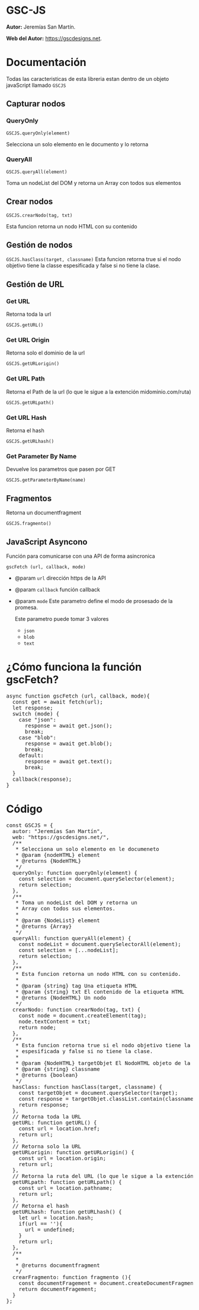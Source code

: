 # GSC-JS
<b>Autor:</b> Jeremías San Martín.

<b>Web del Autor:</b> https://gscdesigns.net.

# Documentación
Todas las caracteristicas de esta libreria estan dentro de un objeto javaScript llamado <code>GSCJS</code>

## Capturar nodos
### QueryOnly
`GSCJS.queryOnly(element)`

Selecciona un solo elemento en le documento y lo retorna

### QueryAll
`GSCJS.queryAll(element)`

Toma un nodeList del DOM y retorna un Array con todos sus elementos

## Crear nodos
`GSCJS.crearNodo(tag, txt)`

Esta funcion retorna un nodo HTML con su contenido

## Gestión de nodos
`GSCJS.hasClass(target, classname)`
Esta funcion retorna true si el nodo objetivo tiene la classe espesificada y false si no tiene la clase.

## Gestión de URL
### Get URL
Retorna toda la url

`GSCJS.getURL()`
### Get URL Origin
Retorna solo el dominio de la url

`GSCJS.getURLorigin()`

### Get URL Path
Retorna el Path de la url (lo que le sigue a la extención midominio.com/ruta)

`GSCJS.getURLpath()`

### Get URL Hash
Retorna el hash

`GSCJS.getURLhash()`

### Get Parameter  By Name
Devuelve los parametros que pasen por GET

`GSCJS.getParameterByName(name)`

## Fragmentos
Retorna un documentfragment

`GSCJS.fragmento()`

## JavaScript Asyncono
Función para comunicarse con una API de forma asincronica

`gscFetch (url, callback, mode)`


* @param `url` dirección https de la API
* @param `callback` función callback
* @param `mode` Este parametro define el modo de prosesado de la promesa. 

  Este parametro puede tomar 3 valores
  * `json`
  * `blob`
  * `text`


# ¿Cómo funciona la función gscFetch?
<pre>
async function gscFetch (url, callback, mode){
  const get = await fetch(url);
  let response;
  switch (mode) {
    case "json":
      response = await get.json();
      break;
    case "blob":
      response = await get.blob();
      break;
    default:
      response = await get.text();
      break;
  }
  callback(response);
}
</pre>


# Código
<pre>
const GSCJS = {
  autor: "Jeremías San Martín",
  web: "https://gscdesigns.net/",
  /**
   * Selecciona un solo elemento en le documeneto
   * @param {nodeHTML} element
   * @returns {NodeHTML}
   */
  queryOnly: function queryOnly(element) {
    const selection = document.querySelector(element);
    return selection;
  },
  /**
   * Toma un nodeList del DOM y retorna un
   * Array con todos sus elementos.
   * 
   * @param {NodeList} element
   * @returns {Array}
   */
  queryAll: function queryAll(element) {
    const nodeList = document.querySelectorAll(element);
    const selection = [...nodeList];
    return selection;
  },
  /**
   * Esta funcion retorna un nodo HTML con su contenido.
   *
   * @param {string} tag Una etiqueta HTML
   * @param {string} txt El contenido de la etiqueta HTML
   * @returns {NodeHTML} Un nodo
   */
  crearNodo: function crearNodo(tag, txt) {
    const node = document.createElement(tag);
    node.textContent = txt;
    return node;
  },
  /**
   * Esta funcion retorna true si el nodo objetivo tiene la classe
   * espesificada y false si no tiene la clase.
   *
   * @param {NodeHTML} targetObjet El NodoHTML objeto de la verificación
   * @param {string} classname
   * @returns {boolean}
   */
  hasClass: function hasClass(target, classname) {
    const targetObjet = document.querySelector(target);
    const response = targetObjet.classList.contain(classname);
    return response;
  },
  // Retorna toda la URL
  getURL: function getURL() {
    const url = location.href;
    return url;
  },
  // Retorna solo la URL
  getURLorigin: function getURLorigin() {
    const url = location.origin;
    return url;
  },
  // Retorna la ruta del URL (lo que le sigue a la extención midominio.com/ruta)
  getURLpath: function getURLpath() {
    const url = location.pathname;
    return url;
  },
  // Retorna el hash
  getURLhash: function getURLhash() {
    let url = location.hash;
    if(url == ''){
      url = undefined;
    }
    return url;
  },
  /**
   * 
   * @returns documentfragment
   */
  crearFragmento: function fragmento (){
    const documentFragement = document.createDocumentFragment();
    return documentFragement;
  }
};

</pre>
